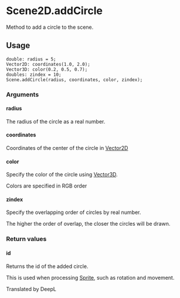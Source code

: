 # Scene2D.addCircle

Method to add a circle to the scene.

## Usage

```
double: radius = 5;
Vector2D: coordinates(1.0, 2.0);
Vector3D: color(0.2, 0.5, 0.7);
doubles: zindex = 10;
Scene.addCircle(radius, coordinates, color, zindex);
```

### Arguments

#### radius

The radius of the circle as a real number.

#### coordinates

Coordinates of the center of the circle in [Vector2D](/lib/math/vec2)

#### color

Specify the color of the circle using [Vector3D](/lib/math/vec3).

Colors are specified in RGB order

#### zindex

Specify the overlapping order of circles by real number.

The higher the order of overlap, the closer the circles will be drawn.

### Return values

#### id

Returns the id of the added circle.

This is used when processing [Sprite](/lib/2d/sprite/index), such as rotation and movement.

Translated by DeepL